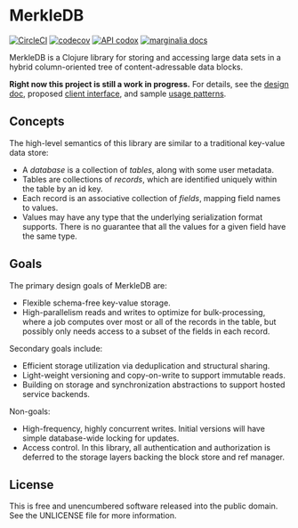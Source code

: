 MerkleDB
========

[![CircleCI](https://circleci.com/gh/greglook/merkle-db/tree/master.svg?style=shield&circle-token=e55e37284e553afef82aa79235cdfe201bd87b6f)](https://circleci.com/gh/greglook/merkle-db/tree/master)
[![codecov](https://codecov.io/gh/greglook/merkle-db/branch/master/graph/badge.svg)](https://codecov.io/gh/greglook/merkle-db)
[![API codox](https://img.shields.io/badge/doc-API-blue.svg)](https://greglook.github.io/merkle-db/api/)
[![marginalia docs](https://img.shields.io/badge/doc-marginalia-blue.svg)](https://greglook.github.io/merkle-db/marginalia/uberdoc.html)

MerkleDB is a Clojure library for storing and accessing large data sets in a
hybrid column-oriented tree of content-adressable data blocks.

**Right now this project is still a work in progress.** For details, see the
[design doc](doc/design.md), proposed [client interface](doc/api.md), and sample
[usage patterns](doc/usage.md).


## Concepts

The high-level semantics of this library are similar to a traditional key-value
data store:

- A _database_ is a collection of _tables_, along with some user metadata.
- Tables are collections of _records_, which are identified uniquely within the
  table by an id key.
- Each record is an associative collection of _fields_, mapping field names to
  values.
- Values may have any type that the underlying serialization format supports.
  There is no guarantee that all the values for a given field have the same
  type.


## Goals

The primary design goals of MerkleDB are:

- Flexible schema-free key-value storage.
- High-parallelism reads and writes to optimize for bulk-processing, where a
  job computes over most or all of the records in the table, but possibly only
  needs access to a subset of the fields in each record.

Secondary goals include:

- Efficient storage utilization via deduplication and structural sharing.
- Light-weight versioning and copy-on-write to support immutable reads.
- Building on storage and synchronization abstractions to support hosted service
  backends.

Non-goals:

- High-frequency, highly concurrent writes. Initial versions will have simple
  database-wide locking for updates.
- Access control. In this library, all authentication and authorization is
  deferred to the storage layers backing the block store and ref manager.


## License

This is free and unencumbered software released into the public domain.
See the UNLICENSE file for more information.
